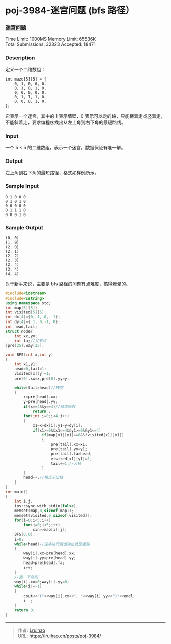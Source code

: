 # poj-3984-迷宫问题 (bfs 路径）


### [迷宫问题](http://poj.org/problem?id=3984)

Time Limit: 1000MS Memory Limit: 65536K  
Total Submissions: 32323 Accepted: 18471

### Description

定义一个二维数组：

    int maze[5][5] = {
    	0, 1, 0, 0, 0,
    	0, 1, 0, 1, 0,
    	0, 0, 0, 0, 0,
    	0, 1, 1, 1, 0,
    	0, 0, 0, 1, 0,
    };

它表示一个迷宫，其中的 1 表示墙壁，0 表示可以走的路，只能横着走或竖着走，不能斜着走，要求编程序找出从左上角到右下角的最短路线。

### Input

一个 5 × 5 的二维数组，表示一个迷宫。数据保证有唯一解。

### Output

左上角到右下角的最短路径，格式如样例所示。

### Sample Input

    0 1 0 0 0
    0 1 0 1 0
    0 0 0 0 0
    0 1 1 1 0
    0 0 0 1 0

### Sample Output

    (0, 0)
    (1, 0)
    (2, 0)
    (2, 1)
    (2, 2)
    (2, 3)
    (2, 4)
    (3, 4)
    (4, 4)

对于新手来说，主要是 bfs 路径的问题有点难度，搞得晕晕的。

```cpp
#include<iostream>
#include<cstring>
using namespace std;
int map[5][5];
int visited[5][5];
int dx[4]={0, 1, 0, -1};
int dy[4]={ 1, 0,-1, 0};
int head,tail;
struct node{
	int xx,yy;
	int fa;//父节点
}pre[25],way[25];

void BFS(int x,int y)
{
	int x1,y1;
	head=0,tail=1;
	visited[x][y]=1;
	pre[0].xx=x,pre[0].yy=y;

	while(tail>head)//栈空
	{
		x=pre[head].xx;
		y=pre[head].yy;
		if(x==4&&y==4)//结束标志
			return ;
		for(int i=0;i<4;i++)
		{
			x1=x+dx[i];y1=y+dy[i];
			if(x1>=0&&x1<=4&&y1>=0&&y1<=4)
				if(map[x1][y1]==0&&!visited[x1][y1])
				{
					pre[tail].xx=x1;
					pre[tail].yy=y1;
					pre[tail].fa=head;
					visited[x1][y1]=1;
					tail+=1;//入栈
				}
		}
		head++;//相当于出栈
	}
}
int main()
{
	int i,j;
	ios::sync_with_stdio(false);
	memset(map,0,sizeof(map));
	memset(visited,0,sizeof(visited));
	for(i=0;i<5;i++)
		for(j=0;j<5;j++)
			cin>>map[i][j];
	BFS(0,0);
	i=0;
	while(head)//逆序进行赋值输出就是通路
	{
		way[i].xx=pre[head].xx;
		way[i].yy=pre[head].yy;
		head=pre[head].fa;
		i++;
	}
	//画一下队列
	way[i].xx=0;way[i].yy=0;
	while(i!=-1)
	{
		cout<<"("<<way[i].xx<<", "<<way[i].yy<<")"<<endl;
		i--;
	}
	return 0;
}
```


---

> 作者: [Lruihao](https://github.com/Lruihao)  
> URL: https://lruihao.cn/posts/poj-3984/  


